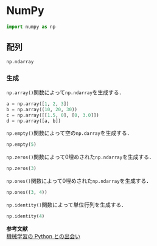 # NumPy

~~~python
import numpy as np
~~~

## 配列

`np.ndarray`

### 生成

`np.array()`関数によって`np.ndarray`を生成する．

~~~python
a = np.array([1, 2, 3])
b = np.array((10, 20, 30))
c = np.array([[1.5, 0], [0, 3.0]])
d = np.array([a, b])
~~~

`np.empty()`関数によって空の`np.darray`を生成する．

~~~python
np.empty(5)
~~~

`np.zeros()`関数によって0埋めされた`np.ndarray`を生成する．

```python
np.zeros(3)
```

`np.ones()`関数によって0埋めされた`np.ndarray`を生成する．

~~~python
np.ones((3, 4))
~~~

`np.identity()`関数によって単位行列を生成する．

~~~python
np.identity(4)
~~~



**参考文献**  
[機械学習の Python との出会い](http://www.kamishima.net/mlmpyja/)

